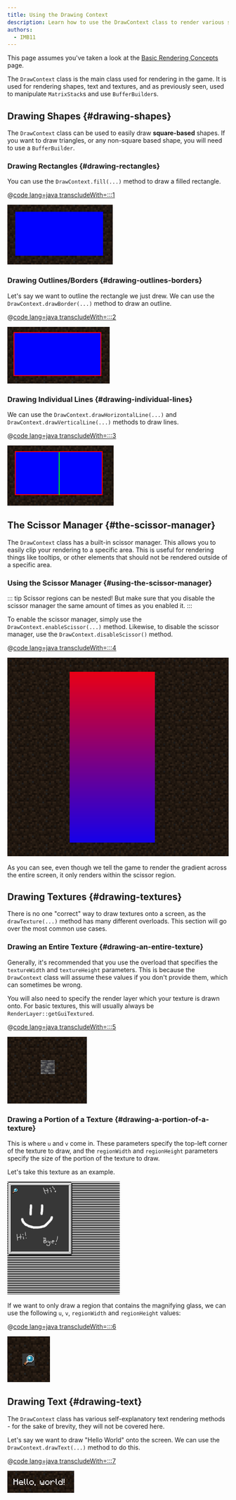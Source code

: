 ```yaml
---
title: Using the Drawing Context
description: Learn how to use the DrawContext class to render various shapes, text and textures.
authors:
  - IMB11
---
```


This page assumes you've taken a look at the [Basic Rendering Concepts](./basic-concepts) page.

The `DrawContext` class is the main class used for rendering in the game. It is used for rendering shapes, text and textures, and as previously seen, used to manipulate `MatrixStack`s and use `BufferBuilder`s.

## Drawing Shapes {#drawing-shapes}

The `DrawContext` class can be used to easily draw **square-based** shapes. If you want to draw triangles, or any non-square based shape, you will need to use a `BufferBuilder`.

### Drawing Rectangles {#drawing-rectangles}

You can use the `DrawContext.fill(...)` method to draw a filled rectangle.

@[code lang=java transcludeWith=:::1](@/reference/latest/src/client/java/com/example/docs/rendering/DrawContextExampleScreen.java)

![A rectangle](/assets/develop/rendering/draw-context-rectangle.png)

### Drawing Outlines/Borders {#drawing-outlines-borders}

Let's say we want to outline the rectangle we just drew. We can use the `DrawContext.drawBorder(...)` method to draw an outline.

@[code lang=java transcludeWith=:::2](@/reference/latest/src/client/java/com/example/docs/rendering/DrawContextExampleScreen.java)

![Rectangle with border](/assets/develop/rendering/draw-context-rectangle-border.png)

### Drawing Individual Lines {#drawing-individual-lines}

We can use the `DrawContext.drawHorizontalLine(...)` and `DrawContext.drawVerticalLine(...)` methods to draw lines.

@[code lang=java transcludeWith=:::3](@/reference/latest/src/client/java/com/example/docs/rendering/DrawContextExampleScreen.java)

![Lines](/assets/develop/rendering/draw-context-lines.png)

## The Scissor Manager {#the-scissor-manager}

The `DrawContext` class has a built-in scissor manager. This allows you to easily clip your rendering to a specific area. This is useful for rendering things like tooltips, or other elements that should not be rendered outside of a specific area.

### Using the Scissor Manager {#using-the-scissor-manager}

::: tip
Scissor regions can be nested! But make sure that you disable the scissor manager the same amount of times as you enabled it.
:::

To enable the scissor manager, simply use the `DrawContext.enableScissor(...)` method. Likewise, to disable the scissor manager, use the `DrawContext.disableScissor()` method.

@[code lang=java transcludeWith=:::4](@/reference/latest/src/client/java/com/example/docs/rendering/DrawContextExampleScreen.java)

![Scissor region in action](/assets/develop/rendering/draw-context-scissor.png)

As you can see, even though we tell the game to render the gradient across the entire screen, it only renders within the scissor region.

## Drawing Textures {#drawing-textures}

There is no one "correct" way to draw textures onto a screen, as the `drawTexture(...)` method has many different overloads. This section will go over the most common use cases.

### Drawing an Entire Texture {#drawing-an-entire-texture}

Generally, it's recommended that you use the overload that specifies the `textureWidth` and `textureHeight` parameters. This is because the `DrawContext` class will assume these values if you don't provide them, which can sometimes be wrong.

You will also need to specify the render layer which your texture is drawn onto. For basic textures, this will usually always be `RenderLayer::getGuiTextured`.

@[code lang=java transcludeWith=:::5](@/reference/latest/src/client/java/com/example/docs/rendering/DrawContextExampleScreen.java)

![Drawing whole texture example](/assets/develop/rendering/draw-context-whole-texture.png)

### Drawing a Portion of a Texture {#drawing-a-portion-of-a-texture}

This is where `u` and `v` come in. These parameters specify the top-left corner of the texture to draw, and the `regionWidth` and `regionHeight` parameters specify the size of the portion of the texture to draw.

Let's take this texture as an example.

![Recipe Book Texture](/assets/develop/rendering/draw-context-recipe-book-background.png)

If we want to only draw a region that contains the magnifying glass, we can use the following `u`, `v`, `regionWidth` and `regionHeight` values:

@[code lang=java transcludeWith=:::6](@/reference/latest/src/client/java/com/example/docs/rendering/DrawContextExampleScreen.java)

![Region Texture](/assets/develop/rendering/draw-context-region-texture.png)

## Drawing Text {#drawing-text}

The `DrawContext` class has various self-explanatory text rendering methods - for the sake of brevity, they will not be covered here.

Let's say we want to draw "Hello World" onto the screen. We can use the `DrawContext.drawText(...)` method to do this.

@[code lang=java transcludeWith=:::7](@/reference/latest/src/client/java/com/example/docs/rendering/DrawContextExampleScreen.java)

![Drawing text](/assets/develop/rendering/draw-context-text.png)
